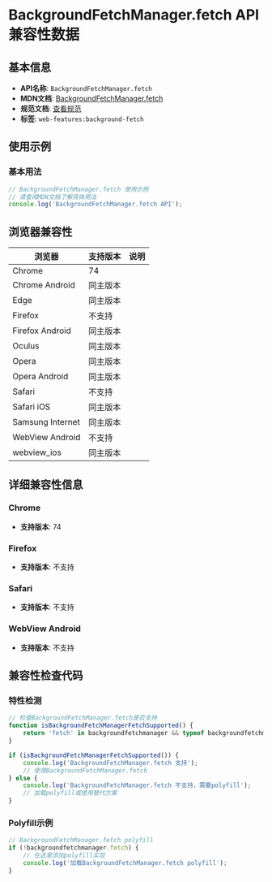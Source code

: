 # BackgroundFetchManager.fetch API 兼容性数据

## 基本信息

- **API名称**: `BackgroundFetchManager.fetch`
- **MDN文档**: [BackgroundFetchManager.fetch](https://developer.mozilla.org/docs/Web/API/BackgroundFetchManager/fetch)
- **规范文档**: [查看规范](https://wicg.github.io/background-fetch/#background-fetch-manager-fetch)
- **标签**: `web-features:background-fetch`

## 使用示例

### 基本用法

```javascript
// BackgroundFetchManager.fetch 使用示例
// 请查阅MDN文档了解具体用法
console.log('BackgroundFetchManager.fetch API');
```

## 浏览器兼容性

| 浏览器 | 支持版本 | 说明 |
|--------|----------|------|
| Chrome | 74 |  |
| Chrome Android | 同主版本 |  |
| Edge | 同主版本 |  |
| Firefox | 不支持 |  |
| Firefox Android | 同主版本 |  |
| Oculus | 同主版本 |  |
| Opera | 同主版本 |  |
| Opera Android | 同主版本 |  |
| Safari | 不支持 |  |
| Safari iOS | 同主版本 |  |
| Samsung Internet | 同主版本 |  |
| WebView Android | 不支持 |  |
| webview_ios | 同主版本 |  |

## 详细兼容性信息

### Chrome

- **支持版本**: 74

### Firefox

- **支持版本**: 不支持

### Safari

- **支持版本**: 不支持

### WebView Android

- **支持版本**: 不支持

## 兼容性检查代码

### 特性检测

```javascript
// 检查BackgroundFetchManager.fetch是否支持
function isBackgroundFetchManagerFetchSupported() {
    return 'fetch' in backgroundfetchmanager && typeof backgroundfetchmanager.fetch === 'function';
}

if (isBackgroundFetchManagerFetchSupported()) {
    console.log('BackgroundFetchManager.fetch 支持');
    // 使用BackgroundFetchManager.fetch
} else {
    console.log('BackgroundFetchManager.fetch 不支持，需要polyfill');
    // 加载polyfill或使用替代方案
}
```

### Polyfill示例

```javascript
// BackgroundFetchManager.fetch polyfill
if (!backgroundfetchmanager.fetch) {
    // 在这里添加polyfill实现
    console.log('加载BackgroundFetchManager.fetch polyfill');
}
```

